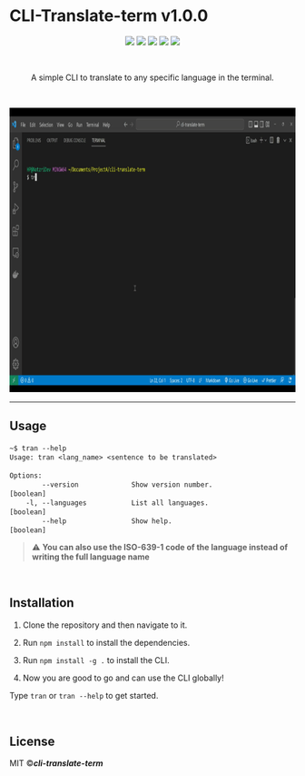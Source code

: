   # CLI-Translate-term v1.0.0
 <p align="center">
   <img  src="https://img.shields.io/badge/license-MIT-green">
 <img  src="https://img.shields.io/badge/build-passing-brightgreen">
   <img  src="https://img.shields.io/badge/version-1.0.0-orange">
   <img  src="https://img.shields.io/badge/npm-v9.2.0-blue">
  <img  src="https://img.shields.io/badge/node-v16.17.0-yellow">
 </p>
 <br>
<p align="center">A simple CLI to translate to any specific language in the terminal.</p>
<br>

<p align="center">
<img src="images/demo2.gif" alt="demonstration" height="500" width="800" >
</p>


---

## Usage

```
~$ tran --help
Usage: tran <lang_name> <sentence to be translated>

Options:
        --version             Show version number.              [boolean]
    -l, --languages           List all languages.               [boolean]
        --help                Show help.                        [boolean]

```

> :warning: **You can also use the ISO-639-1 code of the language instead of writing the full language name**

<br>

## Installation

1. Clone the repository and then navigate to it.
2. Run ```npm install``` to install the dependencies.
3. Run ```npm install -g .``` to install the CLI. <br>

4. Now you are good to go and can use the CLI globally!

Type ```tran``` or ```tran --help``` to get started.

<br>

## License

MIT ©***cli-translate-term***